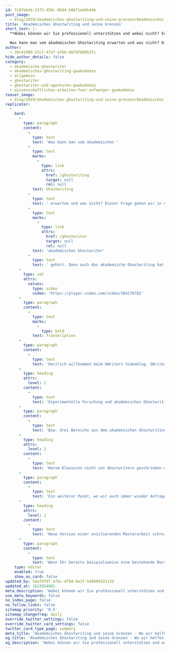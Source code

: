 ```yaml
---
id: fc07ebeb-3373-459c-8b94-b00f1eb6b44b
post_image:
  - blog/2019/akademisches-ghostwriting-und-seine-grenzen/Akademisches_Ghostwriting_und_seine_Grenzen_Classic_Thumbnail.jpg
title: 'Akademisches Ghostwriting und seine Grenzen'
short_text: |-
  **Wobei können wir Sie professionell unterstützen und wobei nicht? Erfahren Sie in diesem Beitrag alles über die Grenzen der akademischen Ghostwritings.**

  Was kann man vom akademischen Ghostwriting erwarten und was nicht? Dieser Frage gehen wir in diesem Video einmal auf den Grund und zeigen auf, was nicht zu den Dienstleistungen eines professionellen akademischen Ghostwriter gehört. Denn auch das akademische Ghostwriting hat seine Grenzen, die von jeder seriösen Ghostwriting-Agentur respektiert werden sollten, sei es aus organisatorischen, inhaltlichen oder auch sogar rechtlichen Gründen...
author:
  - 39c41980-23cf-47af-af6b-087df68052fc
hide_author_details: false
category:
  - akademische-ghostwriter
  - akademisches-ghostwriting-gwakademie
  - allgemein
  - ghostwriter
  - ghostwriter-und-agenturen-gwakademie
  - wissenschaftliches-arbeiten-fuer-anfaenger-gwakademie
teaser_image:
  - blog/2019/akademisches-ghostwriting-und-seine-grenzen/Akademisches_Ghostwriting_und_seine_Grenzen_Classic_Thumbnail.jpg
replicator:
  -
    bard:
      -
        type: paragraph
        content:
          -
            type: text
            text: 'Was kann man vom akademischen '
          -
            type: text
            marks:
              -
                type: link
                attrs:
                  href: /ghostwriting
                  target: null
                  rel: null
            text: Ghostwriting
          -
            type: text
            text: ' erwarten und was nicht? Dieser Frage gehen wir in diesem Video einmal auf den Grund und zeigen auf, was nicht zu den Dienstleistungen eines professionellen '
          -
            type: text
            marks:
              -
                type: link
                attrs:
                  href: /ghostwriter
                  target: null
                  rel: null
            text: 'akademischen Ghostwriter'
          -
            type: text
            text: ' gehört. Denn auch das akademische Ghostwriting hat seine Grenzen, die von jeder seriösen Ghostwriting-Agentur respektiert werden sollten, sei es aus organisatorischen, inhaltlichen oder auch sogar rechtlichen Gründen.'
      -
        type: set
        attrs:
          values:
            type: video
            video: 'https://player.vimeo.com/video/364276782'
      -
        type: paragraph
        content:
          -
            type: text
            marks:
              -
                type: bold
            text: Transkription
      -
        type: paragraph
        content:
          -
            type: text
            text: 'Herzlich willkommen beim GWriters Videoblog. GWriters ist eine Ghostwriter Agentur mit dem Schwerpunkt auf der Erstellung wissenschaftlicher Texte. Heute haben wir das Thema "Akademisches Ghostwriting und seine Grenzen". Dazu stellen wir Euch einmal drei Bereiche aus dem akademischen Ghostwriting vor.'
      -
        type: heading
        attrs:
          level: 2
        content:
          -
            type: text
            text: 'Experimentelle Forschung und akademisches Ghostwriting'
      -
        type: paragraph
        content:
          -
            type: text
            text: 'Bzw. drei Bereiche aus dem akademischen Ghostwriting, wo wir immer wieder Anfragen bekommen, die wir allerdings ausdrücklich nicht bedienen und nennen Euch dazu auch einmal kurz und knackig die Gründe. Der erste Bereich ist die experimentelle Forschung. Grund dafür ist, dass ein akademischer Ghostwriter in der Regel kein eigenes Labor zur Verfügung stehen hat und ein weiterer Grund ist natürlich, dass Experimente nicht anonym durchgeführt werden können. Weiterhin ist es schwierig für den akademischen Ghostwriter Ressourcen zu finden oder eben entsprechende Probanden selbst zu akquirieren. Dementsprechend können solche Anfragen nicht bedient werden.'
      -
        type: heading
        attrs:
          level: 2
        content:
          -
            type: text
            text: 'Warum Klausuren nicht von Ghostwritern geschrieben werden können'
      -
        type: paragraph
        content:
          -
            type: text
            text: 'Ein weiterer Punkt, wo wir auch immer wieder Anfragen bekommen, sind Klausuren. Klausuren gehören nicht ins akademische Ghostwriting und können von einem akademischen Ghostwriter auch nicht geschrieben werden. Es herrscht keine Anonymität, es verstößt gegen geltendes Recht, ganz zu schweigen von den Hochschulrichtlinien und es ist de facto organisatorisch unmöglich, dass sich ein Ghostwriter in Euer Seminar setzt und mit Eurem Namen eine Klausur schreibt. Der letzte Punkt, und das sind Anfragen, die wir wirklich häufiger bekommen und wir möchten deswegen darauf auch besonders eingehen, betrifft das Umschreiben existierender Arbeiten.'
      -
        type: heading
        attrs:
          level: 2
        content:
          -
            type: text
            text: 'Neue Version einer existierenden Masterarbeit schreiben lassen'
      -
        type: paragraph
        content:
          -
            type: text
            text: 'Wenn Ihr bereits beispielsweise eine bestehende Masterarbeit habt, die Eurem Thema, Eurem Arbeitsthema, ähnlich ist, dann seht bitte in jedem Fall davon ab, diese Arbeit einfach umzuschreiben und als Eure auszugeben. Das geht nicht. Das ist einmal eine Verletzung des Urheberrechtes und zum anderen ist es fast unausweichlich, dass Ihr die Arbeit voll habt mit Plagiaten. Gängige Plagiatsprogramme finden auch umgeschriebene Textpassagen mühelos. Weiterhin habt Ihr natürlich einen hohen Misserfolg durch die Arbeit, da einfach keine neuen Ideen in die Arbeit eingebracht werden, da keine neuen Konzepte vorgestellt werden und dementsprechend auch keine neue Arbeit vorliegt. Das ist kein akademisches Arbeiten und das ist deswegen auch kein akademisches Ghostwriting. Deswegen seht bitte davon ab. Ich hoffe ich konnte Euch die Gründe für die Bereiche, wo ein akademischer Ghostwriter leider nicht helfen kann, einmal näher bringen und freue mich, dass Ihr zugeschaut habt. Vielen Dank!'
    type: editor
    enabled: true
    show_as_card: false
updated_by: 5dafdfdf-476c-4794-be37-54949932513d
updated_at: 1622654981
meta_description: 'Wobei können wir Sie professionell unterstützen und wobei nicht? Erfahren Sie in diesem Beitrag alles über die Grenzen der akademischen Ghostwritings.'
use_meta_keywords: false
no_index_page: false
no_follow_links: false
sitemap_priority: '0.5'
sitemap_changefreq: daily
override_twitter_settings: false
override_twitter_card_settings: false
twitter_card_type_page: summary
meta_title: 'Akademisches Ghostwriting und seine Grenzen - Wo wir helfen'
og_title: 'Akademisches Ghostwriting und seine Grenzen - Wo wir helfen'
og_description: 'Wobei können wir Sie professionell unterstützen und wobei nicht? Erfahren Sie in diesem Beitrag alles über die Grenzen der akademischen Ghostwritings.'
---
```


